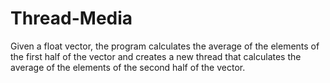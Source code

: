 # Thread-Media
Given a float vector, the program calculates the average of the elements of the first half of the vector and creates a new thread that calculates the average of the elements of the second half of the vector.
